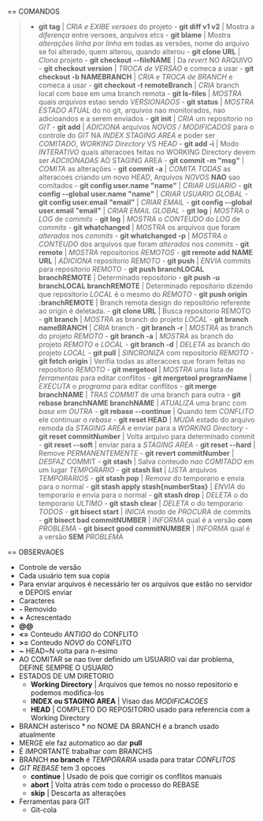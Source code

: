 == COMANDOS
  > - **git tag** | _CRIA e EXIBE versoes_ do projeto
    - **git diff v1 v2** | Mostra a _diferença_ entre versoes, arquivos etcs
    - **git blame** | Mostra _alterações linha por linha_ em todas as versões, nome do arquivo se foi alterado, quem alterou, quando alterou
    - **git clone URL** | _Clona_ projeto
    - **git checkout --fileNAME** | Da _revert_ NO ARQUIVO
      - **git checkout version** | _TROCA de VERSAO_ e comeca a usar
      - **git checkout -b NAMEBRANCH** | _CRIA e TROCA de BRANCH_ e comeca a usar
      - **git checkout -t remoteBranch** | _CRIA_ branch local com base em uma branch remota
    - **git ls-files** | _MOSTRA_ quais _arquivos_ estao sendo _VERSIONADOS_
    - **git status** | _MOSTRA ESTADO ATUAL_ do no git, arquivos nao monitorados, nao adicioandos e a serem enviados
    - **git init** | _CRIA_ um  repositorio no _GIT_
    - **git add** | _ADICIONA_ arquivos _NOVOS / MODIFICADOS_ para o controle do _GIT_ NA _INDEX STAGING AREA_ e poder ser _COMITADO_, _WORKING Directory_ VS _HEAD_
      - **git add -i** | Modo _INTERATIVO_ quais alteracoes feitas no WORKING Directory devem ser _ADCIIONADAS_ AO STAGING AREA
    - **git commit -m "msg"** | _COMITA_ as alterações
      - **git commit -a** | _COMITA TODAS_ as alteracoes criando um novo _HEAD_, Arquivos _NOVOS_ **NAO** sao comitados
    - **git config user.name "name"** | _CRIAR USUARIO_
      - **git config --global user.name "name"** | _CRIAR USUARIO GLOBAL_
    - **git config user.email "email"** | _CRIAR EMAIL_
      - **git config --global user.email "email"** | _CRIAR EMAIL GLOBAL_
    - **git log** | _MOSTRA_ o _LOG_ de _commits_
      - **git log** | _MOSTRA_ o _CONTEUDO_ do _LOG_ de _commits_
    - **git whatchanged** | _MOSTRA_ os arquivos que foram _alterados_ nos _commits_
      - **git whatchanged -p** | _MOSTRA_ o _CONTEUDO_ dos arquivos que foram _alterados_ nos _commits_
    - **git remote** | _MOSTRA_ repositorios _REMOTOS_
      - **git remote add NAME URL** | _ADICIONA_ repositorio _REMOTO_
    - **git push** | _ENVIA_ commits para repositorio _REMOTO_
      - **git push branchLOCAL branchREMOTE** | Determinado repositorio
      - **git push -u branchLOCAL branchREMOTE** | Determinado repositorio dizendo que repositorio _LOCAL_ é o mesmo do _REMOTO_
      - **git push origin :branchREMOTE** | Branch remota design do repositório referente ao origin é deletada.
    - **git clone URL** | Busca repositorio REMOTO
    - **git branch** | _MOSTRA_ as branch do projeto _LOCAL_
      - **git branch nameBRANCH** | _CRIA_ branch
      - **git branch -r** | _MOSTRA_ as branch do projeto _REMOTO_
      - **git branch -a** | _MOSTRA_ as branch do projeto _REMOTO_ e _LOCAL_
      - **git branch -d** | _DELETA_ as branch do projeto _LOCAL_
    - **git pull** | _SINCRONIZA_ com repositorio _REMOTO_
    - **git fetch origin** | Verifia todas as alteracoes que foram feitas no repositorio  _REMOTO_
    - **git mergetool** | _MOSTRA_ uma lista de _ferramentas_ para editar conflitos
      - **git mergetool programName** | _EXECUTA_ o _programa_ para editar conflitos
    - **git merge branchNAME** | _TRAS COMMIT_ de uma branch para outra
    - **git rebase branchNAME branchNAME** | _ATUALIZA_ uma branc com _base em OUTRA_
      - **git rebase --continue** | Quando tem _CONFLITO_ ele continuar o _rebase_
    - **git reset HEAD** | _MUDA_ estado do arquivo remoda da _STAGING AREA_ e enviar para a _WORKING Directory_
      - **git reset commitNumber** | Volta arquivo para determinado commit  
      - **git reset --soft** | enviar para a _STAGING AREA_
      - **git reset --hard** | Remove _PERMANENTEMENTE_
    - **git revert commitNumber** | _DESFAZ_ COMMIT
    - **git stash** | Salva conteudo _nao COMITADO_ em um lugar _TEMPORARIO_
      - **git stash list** | _LISTA_ arquivos _TEMPORARIOS_
      - **git stash pop** | _Remove_ do temporario e envia para o normal
      - **git stash apply stash{numberStas}** | _ENVIA_ do temporario e envia para o normal
      - **git stash drop** | _DELETA_ o do temporario _ULTIMO_
      - **git stash clear** | _DELETA_ o do temporario _TODOS_
    - **git bisect start** | _INICIA_ modo de _PROCURA_ de commits
      - **git bisect bad commitNUMBER** | _INFORMA_ qual é a versão **com** _PROBLEMA_
      - **git bisect good commitNUMBER** | _INFORMA_ qual é a versão **SEM** _PROBLEMA_


== OBSERVAOES
 - Controle de versão
 - Cada usuário tem sua copia
 - Para enviar arquivos é necessário ter os arquivos que estão no servidor e DEPOIS enviar
 - Caracteres
  - **-** Removido
  - **+** Acrescentado
  - **@@**
  - **<=** Conteudo _ANTIGO_ do CONFLITO
  - **>=** Conteudo _NOVO_ do CONFLITO
  - **~** HEAD~N volta para n-esimo
- AO COMITAR se nao tiver definido um USUARIO vai dar problema, DEFINE SEMPRE O USUARIO
- ESTADOS DE UM DIRETORIO
  - **Working Directory** | Arquivos que temos no nosso repositorio e podemos modifica-los
  - **INDEX ou STAGING AREA** | Visao das _MODIFICACOES_
  - **HEAD** | COMPLETO DO REPOSITORIO usado para referencia com a Working Directory
- BRANCH asterisco * no NOME DA BRANCH é a branch usado atualmente
- MERGE ele faz automatico ao dar **pull**
- É IMPORTANTE trabalhar com BRANCHS
- BRANCH **no branch** é _TEMPORARIA_ usada para tratar _CONFLITOS_
- _GIT REBASE_ tem 3 opcoes
  - **continue** | Usado de pois que  corrigir os conflitos manuais
  - **abort** | Volta atrás com todo o processo do REBASE
  - **skip** | Descarta as alterações
- Ferramentas para GIT
  - Git-cola
